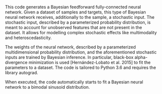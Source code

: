 This code generates a Bayesian feedforward fully-connected neural network. Given a dataset of samples and targets, this type of Bayesian neural network receives, additionally to the sample, a stochastic input. The stochastic input, described by a parameterized probability distribution, is meant to account for unobserved features that are not present in the dataset. It allows for modelling complex stochastic effects like multimodality and heteroscedasticity.

The weights of the neural network, described by a parameterized multidimensional probability distribution, and the aforementioned stochastic inputs are trained by Bayesian inference. In particular, black-box alpha-divergence minimization is used [Hernández-Lobato et al. 2015] to fit the parameters to a dataset. The code is tailored to Python 3.6 and requires the library autograd.

When executed, the code automatically starts to fit a Bayesian neural network to a bimodal sinusoid distribution.
